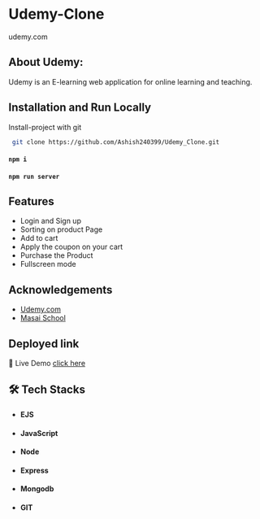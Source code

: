 # Udemy-Clone

udemy.com
## About Udemy:
Udemy is an E-learning web application for online learning and teaching.

## Installation and Run Locally

Install-project with git

```bash
 git clone https://github.com/Ashish240399/Udemy_Clone.git
```
#### `npm i`
#### `npm run server`

## Features

- Login and Sign up
- Sorting on product Page
- Add to cart
- Apply the coupon on your cart 
- Purchase the Product
- Fullscreen mode


## Acknowledgements

 - [Udemy.com](https://www.udemy.com/)
 - [Masai School](https://masaischool.com/)

## Deployed link
🔹 Live Demo [click here](https://udemy-backend.netlfiy.app/)

## 🛠 Tech Stacks
- #### EJS
- #### JavaScript
- #### Node
- #### Express
- #### Mongodb
- #### GIT
